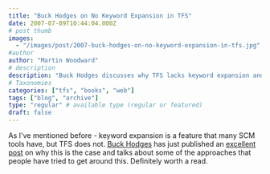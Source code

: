 ```yaml
---
title: "Buck Hodges on No Keyword Expansion in TFS"
date: 2007-07-09T10:44:04.000Z
# post thumb
images:
  - "/images/post/2007-buck-hodges-on-no-keyword-expansion-in-tfs.jpg"
#author
author: "Martin Woodward"
# description
description: "Buck Hodges discusses why TFS lacks keyword expansion and explores alternative approaches users have tried in his insightful blog post."
# Taxonomies
categories: ["tfs", "books", "web"]
tags: ["blog", "archive"]
type: "regular" # available type (regular or featured)
draft: false
---
```

As I've mentioned before - keyword expansion is a feature that many SCM tools have, but TFS does not.  [Buck Hodges](http://blogs.msdn.com/buckh/) has just published an [excellent post](http://blogs.msdn.com/buckh/archive/2007/07/07/keyword-expansion-in-tfs.aspx) on why this is the case and talks about some of the approaches that people have tried to get around this.  Definitely worth a read.